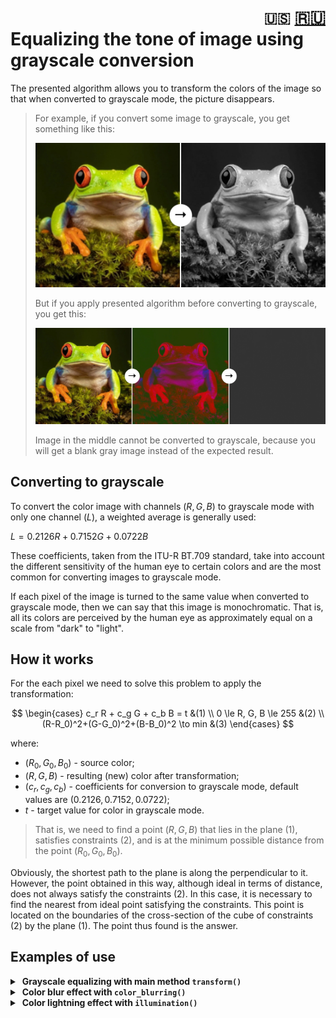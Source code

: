 <h1 align="right">
<code>🇺🇸</code> 
<a href="../RU/info.md">🇷🇺</a>
<br>
<div align="left">Equalizing the tone of image using grayscale conversion</div>
</h1>

The presented algorithm allows you to transform the colors of the image so that when converted to grayscale mode, the picture disappears.

> For example, if you convert some image to grayscale, you get something like this:
> 
> ![grayscale](assets/grayscale.jpg)
> 
> But if you apply presented algorithm before converting to grayscale, you get this:
> 
> ![example](assets/example.jpg)
> 
> Image in the middle cannot be converted to grayscale, because you will get a blank gray image instead of the expected result.

## Converting to grayscale

To convert the color image with channels $(R, G, B)$ to grayscale mode with only one channel $(L)$, a weighted average is generally used:

$L=0.2126R + 0.7152G + 0.0722B$

These coefficients, taken from the ITU-R BT.709 standard, take into account the different sensitivity of the human eye to certain colors and are the most common for converting images to grayscale mode.

If each pixel of the image is turned to the same value when converted to grayscale mode, then we can say that this image is monochromatic. That is, all its colors are perceived by the human eye as approximately equal on a scale from "dark" to "light".

## How it works
For the each pixel we need to solve this problem to apply the transformation:

$$
\begin{cases}
c_r R + c_g G + c_b B = t &(1)
\\
0 \le R, G, B \le 255 &(2)
\\
(R-R_0)^2+(G-G_0)^2+(B-B_0)^2 \to min &(3)
\end{cases}
$$

where:
- $(R_0, G_0, B_0)$ - source color;
- $(R, G, B)$ - resulting (new) color after transformation;
- $(c_r, c_g, c_b)$ - coefficients for conversion to grayscale mode, default values are $(0.2126, 0.7152, 0.0722)$;
- $t$ - target value for color in grayscale mode.

> That is, we need to find a point $(R, G, B)$ that lies in the plane $(1)$, satisfies constraints $(2)$, and is at the minimum possible distance from the point $(R_0, G_0, B_0)$.

Obviously, the shortest path to the plane is along the perpendicular to it. However, the point obtained in this way, although ideal in terms of distance, does not always satisfy the constraints $(2)$. In this case, it is necessary to find the nearest from ideal point satisfying the constraints. This point is located on the boundaries of the cross-section of the cube of constraints $(2)$ by the plane $(1)$. The point thus found is the answer.

## Examples of use

<details>
<summary>&nbsp;<strong>Grayscale equalizing with main method <code>transform()</code></strong></summary>
<blockquote></blockquote>
<blockquote>
The <code>transform()</code> function transforms an image so that when it is converted to grayscale mode, each of its pixels is colored the same color. For example:<br><br>

```Python
from utils import transform

transform(image_name='frog.png', # path to source image
          target=0.15,           # target value for grayscale mode
          test_mode=200)         # image resolution (for the test mode)
```
The result:

![transform](assets/transform.png)

<details>
<summary>&nbsp;Function parameters in details:</summary>
<blockquote></blockquote>

- <kbd>image_name</kbd> - path to source image;
- <kbd>target</kbd> - the target of transformation (the value of the pixel in grayscale mode) as a float from 0 to 1. Or you can specify path to the another image which will be used as multi target;
- <kbd>output_name</kbd> - path to save the result. If you specify *None*, file will not be saved;
- <kbd>grayscale</kbd> - coefficients for conversion to grayscale. The default values are (0.2126, 0.7152, 0.0722).
- <kbd>fast_mode</kbd> - fast mode is about twice as fast as normal mode, but produces lower quality results (but this is often hard to see). Use *True* of *False* to toggle fast mode (default value is *False*);
- <kbd>test_mode</kbd> - in test mode, the source image is reduced to the specified resolution (*True* equals to 100) and the result is not saved anywhere. It is useful for checking different parameters  before the main image transformation. The default value is *False*.
</details>
</blockquote>
</details>

<details>
<summary>&nbsp;<strong>Color blur effect with <code>color_blurring()</code></strong></summary>
<blockquote></blockquote>
<blockquote>
The <code>color_blurring()</code> function blurs the colors of the image, creating something like glowing effect. To create this effect, the <code>transform()</code> function is called, into which a Gaussian blurred version of the source image is passed as the source image, and the source image itself is passed as the target. For example:<br><br>

```Python
from utils import color_blurring
          
color_blurring(image_name='frog.png', # path to source image
               blur_factor=0.3,       # blurring factor
               test_mode=200)         # image resolution (for the test mode)
```
The result:

![color_blurring](assets/color_blurring.png)

<details>
<summary>&nbsp;Function parameters in details:</summary>
<blockquote></blockquote>

- <kbd>image_name</kbd> - path to source image;
- <kbd>blur_factor</kbd> - float value from 0 to 1;
- <kbd>output_name</kbd>, <kbd>grayscale</kbd>, <kbd>fast_mode</kbd>, <kbd>test_mode</kbd> - `transform()` function parameters.
</details>
</blockquote>
</details>

<details>
<summary>&nbsp;<strong>Color lightning effect with <code>illumination()</code></strong></summary>
<blockquote></blockquote>
<blockquote>
The <code>illumination()</code> function simulates color lighting (but does it crookedly in places). To create this effect, the <code>transform()</code> function is called, to which grayscale coefficients are passed that make all colors of the source image change in such a spatial direction that the transmitted color will not change. For example, if you specify color (255, 0, 0), then the red channel will not participate in the transformation at all, but the other channels will be corrected. The intensity parameter sets the degree of taking into account all other (changeable) colors. The lower this parameter is, the lower (darker) values will be converted to colors other than the illumination color. To summarize the above, <code>illumination()</code> with a low intensity value reduces the influence of all colors except the specified one. A high intensity value increases the effect of all other colors. For example:<br><br>

```Python
from utils import illumination

illumination(image_name='frog.png', # path to source image
             color=[255, 0, 0],     # color of lightning
             intensity=0.1,         # factor of changeable of other colors
             test_mode=200)         # image resolution (for the test mode)
```
The result:

![illumination](assets/illumination.png)

<details>
<summary>&nbsp;Function parameters in details:</summary>
<blockquote></blockquote>

- <kbd>image_name</kbd> - path to source image;
- <kbd>intensity</kbd> - float value from 0 to 1;
- <kbd>color</kbd> - lightning color as \[R, G, B\], each value is from 0 to 255;
- <kbd>output_name</kbd>, <kbd>grayscale</kbd>, <kbd>fast_mode</kbd>, <kbd>test_mode</kbd> - `transform()` function parameters.
</details>
</blockquote>
</details>